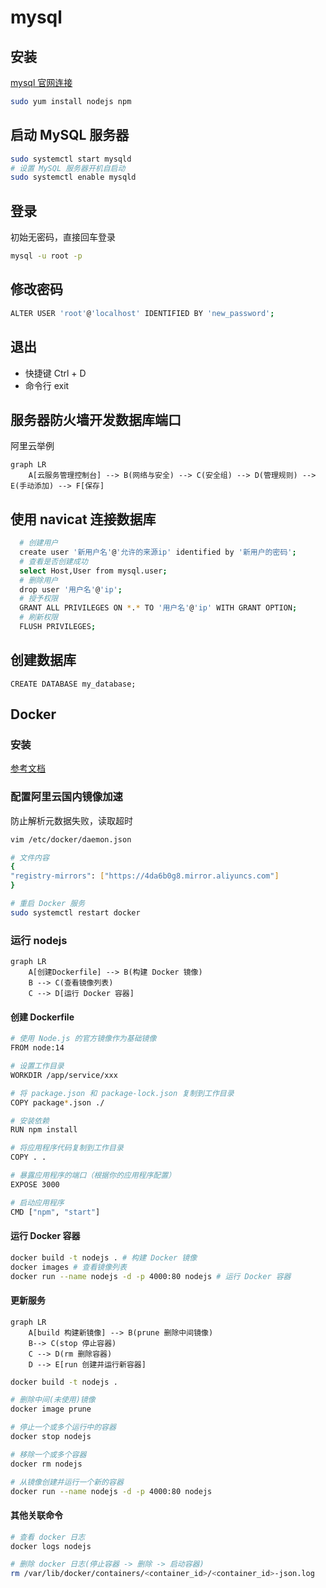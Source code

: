# mysql

## 安装

[mysql 官网连接](https://www.mysql.com/downloads/)

```bash
sudo yum install nodejs npm
```

## 启动 MySQL 服务器

```bash
sudo systemctl start mysqld
# 设置 MySQL 服务器开机自启动
sudo systemctl enable mysqld
```

## 登录

初始无密码，直接回车登录

```bash
mysql -u root -p
```

## 修改密码

```bash
ALTER USER 'root'@'localhost' IDENTIFIED BY 'new_password';
```

## 退出

- 快捷键 Ctrl + D
- 命令行 exit

## 服务器防火墙开发数据库端口

阿里云举例

```mermaid
graph LR
    A[云服务管理控制台] --> B(网络与安全) --> C(安全组) --> D(管理规则) --> E(手动添加) --> F[保存]
```

## 使用 navicat 连接数据库

```bash
  # 创建用户
  create user '新用户名'@'允许的来源ip' identified by '新用户的密码';
  # 查看是否创建成功
  select Host,User from mysql.user;
  # 删除用户
  drop user '用户名'@'ip';
  # 授予权限
  GRANT ALL PRIVILEGES ON *.* TO '用户名'@'ip' WITH GRANT OPTION;
  # 刷新权限
  FLUSH PRIVILEGES;
```

## 创建数据库

```mysql
CREATE DATABASE my_database;
```

## Docker

### 安装

[参考文档](https://help.aliyun.com/zh/ecs/use-cases/deploy-and-use-docker-on-alibaba-cloud-linux-2-instances?spm=5176.ecscore_server.top-nav.8.11344df519zkWv&scm=20140722.S_help%40%40%E6%96%87%E6%A1%A3%40%4051853.S_RQW%40ag0%2BBB2%40ag0%2BBB1%40ag0%2Bhot%2Bos0.ID_51853-RL_docker~DAS~compose-LOC_console~UND~help-OR_ser-V_3-P0_3)

### 配置阿里云国内镜像加速

防止解析元数据失败，读取超时

```bash
vim /etc/docker/daemon.json

# 文件内容
{
"registry-mirrors": ["https://4da6b0g8.mirror.aliyuncs.com"]
}

# 重启 Docker 服务
sudo systemctl restart docker
```

### 运行 nodejs

```mermaid
graph LR
    A[创建Dockerfile] --> B(构建 Docker 镜像)
    B --> C(查看镜像列表)
    C --> D[运行 Docker 容器]
```

#### 创建 Dockerfile

```bash
# 使用 Node.js 的官方镜像作为基础镜像
FROM node:14

# 设置工作目录
WORKDIR /app/service/xxx

# 将 package.json 和 package-lock.json 复制到工作目录
COPY package*.json ./

# 安装依赖
RUN npm install

# 将应用程序代码复制到工作目录
COPY . .

# 暴露应用程序的端口（根据你的应用程序配置）
EXPOSE 3000

# 启动应用程序
CMD ["npm", "start"]
```

#### 运行 Docker 容器

```bash
docker build -t nodejs . # 构建 Docker 镜像
docker images # 查看镜像列表
docker run --name nodejs -d -p 4000:80 nodejs # 运行 Docker 容器
```

#### 更新服务

```mermaid
graph LR
    A[build 构建新镜像] --> B(prune 删除中间镜像)
    B--> C(stop 停止容器)
    C --> D(rm 删除容器)
    D --> E[run 创建并运行新容器]
```

```bash
docker build -t nodejs .

# 删除中间(未使用)镜像
docker image prune

# 停止一个或多个运行中的容器
docker stop nodejs

# 移除一个或多个容器
docker rm nodejs

# 从镜像创建并运行一个新的容器
docker run --name nodejs -d -p 4000:80 nodejs
```

#### 其他关联命令

```bash
# 查看 docker 日志
docker logs nodejs

# 删除 docker 日志(停止容器 -> 删除 -> 启动容器)
rm /var/lib/docker/containers/<container_id>/<container_id>-json.log
```

